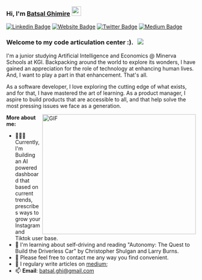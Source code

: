 ### Hi, I'm <a href="https://batsal.me" target="_blank">Batsal Ghimire</a> <img src="https://media.giphy.com/media/hvRJCLFzcasrR4ia7z/giphy.gif" width="25px">

[![Linkedin Badge](https://img.shields.io/badge/-LinkedIn-0e76a8?style=flat-square&logo=Linkedin&logoColor=white)](https://linkedin.com/in/batsalghi)
[![Website Badge](https://img.shields.io/badge/Website-3b5998?style=flat-square&logo=google-chrome&logoColor=white)](https://batsal.me)
[![Twitter Badge](https://img.shields.io/badge/-Twitter-00acee?style=flat-square&logo=Twitter&logoColor=white)](https://twitter.com/iambatsal)
[![Medium Badge](https://img.shields.io/badge/medium-%2312100E.svg?&style=for-square&logo=medium&logoColor=white)](https://medium.com/@batsal.ghi)

### Welcome to my code articulation center :). &nbsp; ![](https://visitor-badge.glitch.me/badge?page_id=Gapur.Gapur)

I'm a junior studying Artificial Intelligence and Economics @ Minerva Schools at KGI. Backpacking around the world to explore its wonders, I have gained an appreciation for the role of technology at enhancing human lives. And, I want to play a part in that enhancement. That's all.

As a software developer, I love exploring the cutting edge of what exists, and for that, I have mastered the art of learning.
As a product manager, I aspire to build products that are accessible to all, and that help solve the most pressing issues we face as a generation.

<img align="right" alt="GIF" src="https://github.com/Gapur/Gapur/blob/master/coding.gif?raw=true" width="408" height="318" />
  

**More about me:**

- 👨🏻‍💻 Currently, I'm Building an AI powered dashboard that based on current trends, prescribes ways to grow your Instagram and Tiktok user base.
- 🚀 I'm learning about self-driving and reading "Autonomy: The Quest to Build the Driverless Car" by Christopher Shulgan and Larry Burns.
- 💬 Please feel free to contact me any way you find convenient.
- 📝 I regulary write articles on [medium](https://gapur-kassym.medium.com);
- 📫 **Email**: batsal.ghi@gmail.com
</br>


